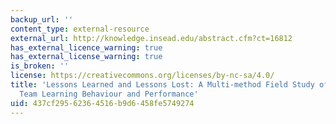 ```yaml
---
backup_url: ''
content_type: external-resource
external_url: http://knowledge.insead.edu/abstract.cfm?ct=16812
has_external_licence_warning: true
has_external_license_warning: true
is_broken: ''
license: https://creativecommons.org/licenses/by-nc-sa/4.0/
title: 'Lessons Learned and Lessons Lost: A Multi-method Field Study of Vicarious
  Team Learning Behaviour and Performance'
uid: 437cf295-6236-4516-b9d6-458fe5749274
---
```

